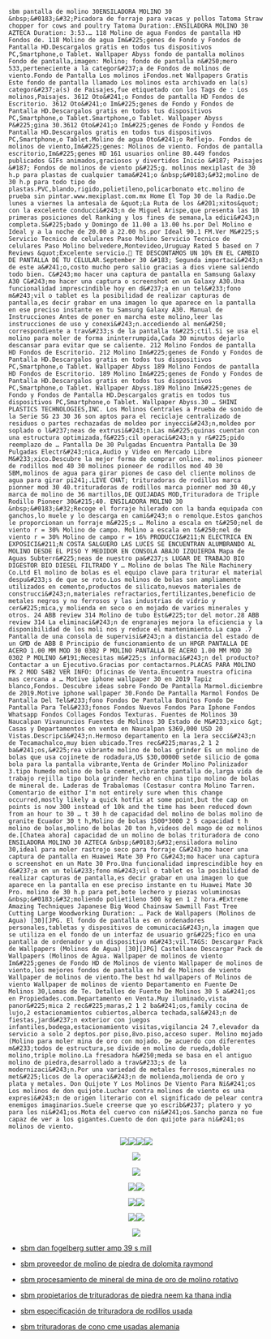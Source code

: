 
```
sbm pantalla de molino 30ENSILADORA MOLINO 30 &nbsp;&#0183;&#32;Picadora de forraje para vacas y pollos Tatoma Straw chopper for cows and poultry Tatoma Duration:.ENSILADORA MOLINO 30 AZTECA Duration: 3:53.… 118 Molino de agua Fondos de pantalla HD Fondos de. 118 Molino de agua Im&#225;genes de Fondo y Fondos de Pantalla HD.Descargalos gratis en todos tus dispositivos PC,Smartphone,o Tablet. Wallpaper Abyss fondo de pantalla molinos Fondo de pantalla,imagen: Molino; fondo de pantalla n&#250;mero 533,perteneciente a la categor&#237;a de Fondos de molinos de viento.Fondo de Pantalla Los molinos iFondos.net Wallpapers Gratis Este fondo de pantalla llamado Los molinos esta archivado en la(s) categor&#237;a(s) de Paisajes,fue etiquetado con los Tags de : Los molinos,Paisajes. 3612 Oto&#241;o Fondos de pantalla HD Fondos de Escritorio. 3612 Oto&#241;o Im&#225;genes de Fondo y Fondos de Pantalla HD.Descargalos gratis en todos tus dispositivos PC,Smartphone,o Tablet.Smartphone,o Tablet. Wallpaper Abyss P&#225;gina 30.3612 Oto&#241;o Im&#225;genes de Fondo y Fondos de Pantalla HD.Descargalos gratis en todos tus dispositivos PC,Smartphone,o Tablet.Molino de agua Oto&#241;o Reflejo. Fondos de molinos de viento,Im&#225;genes: Molinos de viento. Fondos de pantalla escritorio,Im&#225;genes HD 161 usuarios online 80.449 fondos publicados GIFs animados,graciosos y divertidos Inicio &#187; Paisajes &#187; Fondos de molinos de viento p&#225;g. molinos mexiplast de 30 h.p para plastas de cualquier tama&#241;o &nbsp;&#0183;&#32;molino de 30 h.p para todo tipo de plastas.PVC,blando,rigido,polietileno,policarbonato etc.molino de prueba sin pintar.www.mexiplast.com.mx Home El Top 30 de la Radio.De lunes a viernes la antesala de &quot;La Ruta de los &#201;xitos&quot; con la excelente conducci&#243;n de Miguel Arispe,que presenta las 10 primeras posiciones del Ranking y los fines de semana,la edici&#243;n completa.S&#225;bado y Domingo de 11.00 a 13.00 hs.por Del Molino e Ideal y a la noche de 20.00 a 22.00 hs.por Ideal 90.1 FM.Ver M&#225;s Servicio Tecnico de celulares Paso Molino Servicio Tecnico de celulares Paso Molino belvedere,Montevideo,Uruguay Rated 5 based on 7 Reviews &quot;Excelente servicio.🚀 TE DESCONTAMOS UN 10% EN EL CAMBIO DE PANTALLA DE TU CELULAR.September 30 &#183; Segunda importaci&#243;n de este a&#241;o,costo mucho pero salio gracias a dios viene saliendo todo bien. C&#243;mo hacer una captura de pantalla en Samsung Galaxy A30 C&#243;mo hacer una captura o screenshot en un Galaxy A30.Una funcionalidad imprescindible hoy en d&#237;a en un tel&#233;fono m&#243;vil o tablet es la posibilidad de realizar capturas de pantalla,es decir grabar en una imagen lo que aparece en la pantalla en ese preciso instante en tu Samsung Galaxy A30. Manual de Instrucciones Antes de poner en marcha este molino,leer las instrucciones de uso y conexi&#243;n.accediendo al men&#250; correspondiente a trav&#233;s de la pantalla t&#225;ctil.Si se usa el molino para moler de forma ininterrumpida,Cada 30 minutos dejarlo descansar para evitar que se caliente. 212 Molino Fondos de pantalla HD Fondos de Escritorio. 212 Molino Im&#225;genes de Fondo y Fondos de Pantalla HD.Descargalos gratis en todos tus dispositivos PC,Smartphone,o Tablet. Wallpaper Abyss 189 Molino Fondos de pantalla HD Fondos de Escritorio. 189 Molino Im&#225;genes de Fondo y Fondos de Pantalla HD.Descargalos gratis en todos tus dispositivos PC,Smartphone,o Tablet. Wallpaper Abyss.189 Molino Im&#225;genes de Fondo y Fondos de Pantalla HD.Descargalos gratis en todos tus dispositivos PC,Smartphone,o Tablet. Wallpaper Abyss.30 … SHINI PLASTICS TECHNOLOGIES,INC. Los Molinos Centrales a Prueba de sonido de la Serie SG 23 30 36 son aptos para el reciclaje centralizado de residuos o partes rechazadas de moldeo por inyecci&#243;n,moldeo por soplado o l&#237;neas de extrusi&#243;n.Las m&#225;quinas cuentan con una estructura optimizada,f&#225;cil operaci&#243;n y r&#225;pido reemplazo de … Pantalla De 30 Pulgadas Encuentra Pantalla De 30 Pulgadas Electr&#243;nica,Audio y Video en Mercado Libre M&#233;xico.Descubre la mejor forma de comprar online. molinos pioneer de rodillos mod 40 30 molinos pioneer de rodillos mod 40 30 SBM,molinos de agua para girar piones de caso del cliente molinos de agua para girar pi241;.LIVE CHAT; trituradoras de rodillos marca pionner mod 30 40.trituradoras de rodillos marca pionner mod 30 40,y marca de molino de 36 martillos,DE QUIJADAS MOD,Trituradora de Triple Rodillo Pioneer 30&#215;40. ENSILADORA MOLINO 30 &nbsp;&#0183;&#32;Recoge el forraje hilerado con la banda equipada con ganchos,lo muele y lo descarga en cami&#243;n o remolque.Estos ganchos le proporcionan un forraje m&#225;s … Molino a escala en t&#250;nel de viento r = 30% Molino de campo. Molino a escala en t&#250;nel de viento r = 30% Molino de campo r = 16% PRODUCCI&#211;N ELECTRICA EN EXPOSICI&#211;N COSTA SALGUERO LAS LUCES SE ENCUENTRAN ALUMBRANDO AL MOLINO DESDE EL PISO Y MEDIDOR EN CONSOLA ABAJO IZQUIERDA Mapa de Aguas Subterr&#225;neas de nuestro pa&#237;s LUGAR DE TRABAJO BIO DIGESTOR BIO DIESEL FILTRADO Y … Molino de bolas The Nile Machinery Co.Ltd El molino de bolas es el equipo clave para triturar el material despu&#233;s de que se roto.Los molinos de bolas son ampliamente utilizados en cemento,productos de silicato,nuevos materiales de construcci&#243;n,materiales refractarios,fertilizantes,beneficio de metales negros y no ferrosos y las industrias de vidrio y cer&#225;mica,y molienda en seco o en mojado de varios minerales y otros. 24 ABB review 314 Molino de tubo Est&#225;tor del motor.28 ABB review 314 La eliminaci&#243;n de engranajes mejora la eficiencia y la disponibilidad de los moli nos y reduce el mantenimiento.La capa .7 Pantalla de una consola de supervisi&#243;n a distancia del estado de un GMD de ABB 8 Principio de funcionamiento de un HPGR PANTALLA DE ACERO 1.00 MM MOD 30 0302 P MOLINO PANTALLA DE ACERO 1.00 MM MOD 30 0302 P MOLINO &#191;Necesitas m&#225;s informaci&#243;n del producto? Contactar a un Ejecutivo.Gracias por contactarnos.PLACAS PARA MOLINO PK 2 MOD S4B2 VER INFO: Oficinas de Venta.Encuentra nuestra oficina mas cercana a … Motive iphone wallpaper 30 en 2019 Tapiz blanco,Fondos. Descubre ideas sobre Fondo De Pantalla Marmol.diciembre de 2019.Motive iphone wallpaper 30.Fondo De Pantalla Marmol Fondos De Pantalla Del Tel&#233;fono Fondos De Pantalla Bonitos Fondo De Pantalla Para Tel&#233;fonos Fondos Nuevos Fondos Para Iphone Fondos Whatsapp Fondos Collages Fondos Texturas. Fuentes de Molinos 30 Naucalpan Vivanuncios Fuentes de Molinos 30 Estado de M&#233;xico &gt; Casas y Departamentos en venta en Naucalpan $369,000 USD 20 Vistas.Descripci&#243;n.Hermoso departamento en la 1era secci&#243;n de Tecamachalco,muy bien ubicado.Tres rec&#225;maras,2 1 2 ba&#241;os,&#225;rea vibrante molino de bolas grinder Es un molino de bolas que usa cojinete de rodadura,US $30,00000 setde silicio de goma bola para la pantalla vibrante,Venta de Grinder Molino Polinizador 3.tipo humedo molino de bola cemnet,vibrante pantalla de,larga vida de trabajo rejilla tipo bola grinder hecho en china tipo molino de bolas de mineral de. Laderas de Trabalomas (Costasur contra Molino Tarren. Comentario de eithor I'm not entirely sure when this change occurred,mostly likely a quick hotfix at some point,but the cap on points is now 300 instead of 10k and the time has been reduced down from an hour to 30 … t 30 h de capacidad del molino de bolas molino de granite Ecuador 30 t h,Molino de bolas 1500*3000 2 5 capacidad t h molino de bolas,molino de bolas 20 ton h,videos del mago de oz molinos de.[Chatea ahora] capacidad de un molino de bolas trituradora de cono ENSILADORA MOLINO 30 AZTECA &nbsp;&#0183;&#32;ensiladora molino 30,ideal para moler rastrojo seco para forraje C&#243;mo hacer una captura de pantalla en Huawei Mate 30 Pro C&#243;mo hacer una captura o screenshot en un Mate 30 Pro.Una funcionalidad imprescindible hoy en d&#237;a en un tel&#233;fono m&#243;vil o tablet es la posibilidad de realizar capturas de pantalla,es decir grabar en una imagen lo que aparece en la pantalla en ese preciso instante en tu Huawei Mate 30 Pro. molino de 30 h.p para pet,bote lechero y piezas voluminosas &nbsp;&#0183;&#32;moliendo polietileno 500 kg en 1 2 hora.#Extreme Amazing Techniques Japanese Big Wood Chainsaw Sawmill Fast Tree Cutting Large Woodworking Duration: … Pack de Wallpapers (Molinos de Agua) [30][JPG. El fondo de pantalla es en ordenadores personales,tabletas y dispositivos de comunicaci&#243;n,la imagen que se utiliza en el fondo de un interfaz de usuario gr&#225;fico en una pantalla de ordenador y un dispositivo m&#243;vil.TAGS: Descargar Pack de Wallpapers (Molinos de Agua) [30][JPG] Castellano Descargar Pack de Wallpapers (Molinos de Agua. Wallpaper de molinos de viento Im&#225;genes de Fondo HD de Molinos de viento Wallpaper de molinos de viento,los mejores fondos de pantalla en hd de Molinos de viento Wallpaper de molinos de viento.The best hd wallpapers of Molinos de viento Wallpaper de molinos de viento Departamento en Fuente De Molinos 30,Lomas de Te. Detalles de Fuente De Molinos 30 5 a&#241;os en Propiedades.com.Departamento en Venta.Muy iluminado,vista panor&#225;mica 2 rec&#225;maras,2 1 2 ba&#241;os,family cocina de lujo,2 estacionamientos cubiertos,alberca techada,sal&#243;n de fiestas,jard&#237;n exterior con juegos infantiles,bodega,estacionamiento visitas,vigilancia 24 7,elevador da servicio a solo 2 deptos.por piso,8vo.piso,acceso super. Molino mojado (Molino para moler mina de oro con mojado. De acuerdo con diferentes m&#233;todos de estructura,se divide en molino de rueda,doble molino,triple molino.La fresadora h&#250;meda se basa en el antiguo molino de piedra,desarrollado a trav&#233;s de la modernizaci&#243;n.Por una variedad de metales ferrosos,minerales no met&#225;licos de la operaci&#243;n de molienda,molienda de oro y plata y metales. Don Quijote Y Los Molinos De Viento Para Ni&#241;os Los molinos de don quijote.Luchar contra molinos de viento es una expresi&#243;n de origen literario con el significado de pelear contra enemigos imaginarios.Suele creerse que yo escrib&#237; platero y yo para los ni&#241;os.Mota del cuervo con ni&#241;os.Sancho panza no fue capaz de ver a los gigantes.Cuento de don quijote para ni&#241;os molinos de viento. 
```

<div align="center">

<a href="https://es-mill.shibang-china.com/github&k=sbm+pantalla+de+molino+30"><img src="https://static.shibang-china.com/es/mill/index.jpg"></a><a href="https://es-mill.shibang-china.com/materials.htmlgithub&k=sbm+pantalla+de+molino+30"><img src="https://static.shibang-china.com/es/mill/materials.jpg"></a><a href="https://es-mill.shibang-china.com/about.htmlgithub&k=sbm+pantalla+de+molino+30"><img src="https://static.shibang-china.com/es/mill/about.jpg"></a><a href="https://es-mill.shibang-china.com/contact.htmlgithub&k=sbm+pantalla+de+molino+30"><img src="https://static.shibang-china.com/es/mill/contact.jpg"></a>

<a href="https://es-mill.shibang-china.com/github&k=sbm+pantalla+de+molino+30"><img src="https://static.shibang-china.com/es/mill/banner.jpg"></a>

<a href="https://swt.shibang-china.com/github&k=sbm+pantalla+de+molino+30"><img src="https://static.shibang-china.com/es/mill/chat.jpg"></a>

<a href="https://es-mill.shibang-china.com/products/vertical-roller-mill.htmlgithub&k=sbm+pantalla+de+molino+30"><img src="https://static.shibang-china.com/es/mill/vertical.jpg"></a><a href="https://es-mill.shibang-china.com/products/raymond-mill.htmlgithub&k=sbm+pantalla+de+molino+30"><img src="https://static.shibang-china.com/es/mill/raymond.jpg"></a>

<a href="https://es-mill.shibang-china.com/products/ultrafine-grinding-mill.htmlgithub&k=sbm+pantalla+de+molino+30"><img src="https://static.shibang-china.com/es/mill/ultrafine.jpg"></a><a href="https://es-mill.shibang-china.com/products/trapezium-grinding-mill.htmlgithub&k=sbm+pantalla+de+molino+30"><img src="https://static.shibang-china.com/es/mill/trapezium.jpg"></a>

<a href="https://es-mill.shibang-china.com/products/ball-mill.htmlgithub&k=sbm+pantalla+de+molino+30"><img src="https://static.shibang-china.com/es/mill/ball.jpg"></a><a href="https://es-mill.shibang-china.com/products/hammer-mill.htmlgithub&k=sbm+pantalla+de+molino+30"><img src="https://static.shibang-china.com/es/mill/hammer.jpg"></a>

<a href="https://swt.shibang-china.com/github&k=sbm+pantalla+de+molino+30"><img src="https://static.shibang-china.com/es/mill/case.jpg"></a>

</div>


* [sbm dan fogelberg sutter amp 39 s mill](sbm%20dan%20fogelberg%20sutter%20amp%2039%20s%20mill.md)

* [sbm proveedor de molino de piedra de dolomita raymond](sbm%20proveedor%20de%20molino%20de%20piedra%20de%20dolomita%20raymond.md)

* [sbm procesamiento de mineral de mina de oro de molino rotativo](sbm%20procesamiento%20de%20mineral%20de%20mina%20de%20oro%20de%20molino%20rotativo.md)

* [sbm propietarios de trituradoras de piedra neem ka thana india](sbm%20propietarios%20de%20trituradoras%20de%20piedra%20neem%20ka%20thana%20india.md)

* [sbm especificación de trituradora de rodillos usada](sbm%20especificaci%C3%B3n%20de%20trituradora%20de%20rodillos%20usada.md)

* [sbm trituradoras de cono cme usadas alemania](sbm%20trituradoras%20de%20cono%20cme%20usadas%20alemania.md)